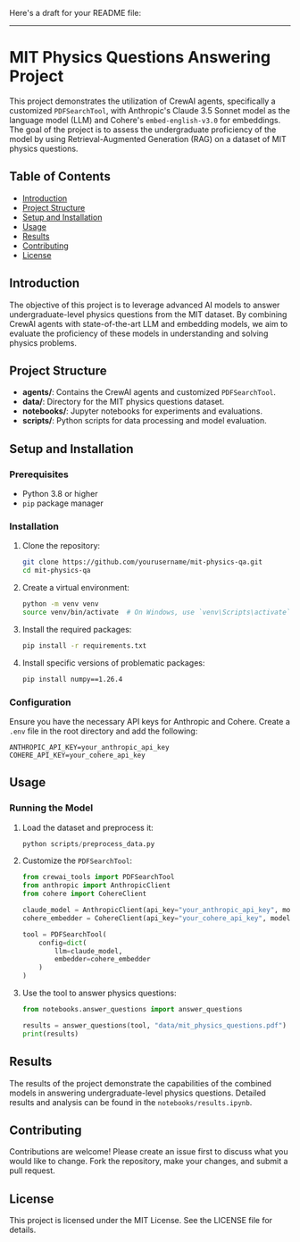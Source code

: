 Here's a draft for your README file:

---

# MIT Physics Questions Answering Project

This project demonstrates the utilization of CrewAI agents, specifically a customized `PDFSearchTool`, with Anthropic's Claude 3.5 Sonnet model as the language model (LLM) and Cohere's `embed-english-v3.0` for embeddings. The goal of the project is to assess the undergraduate proficiency of the model by using Retrieval-Augmented Generation (RAG) on a dataset of MIT physics questions.

## Table of Contents
- [Introduction](#introduction)
- [Project Structure](#project-structure)
- [Setup and Installation](#setup-and-installation)
- [Usage](#usage)
- [Results](#results)
- [Contributing](#contributing)
- [License](#license)

## Introduction
The objective of this project is to leverage advanced AI models to answer undergraduate-level physics questions from the MIT dataset. By combining CrewAI agents with state-of-the-art LLM and embedding models, we aim to evaluate the proficiency of these models in understanding and solving physics problems.

## Project Structure
- **agents/**: Contains the CrewAI agents and customized `PDFSearchTool`.
- **data/**: Directory for the MIT physics questions dataset.
- **notebooks/**: Jupyter notebooks for experiments and evaluations.
- **scripts/**: Python scripts for data processing and model evaluation.

## Setup and Installation

### Prerequisites
- Python 3.8 or higher
- `pip` package manager

### Installation

1. Clone the repository:
   ```bash
   git clone https://github.com/yourusername/mit-physics-qa.git
   cd mit-physics-qa
   ```

2. Create a virtual environment:
   ```bash
   python -m venv venv
   source venv/bin/activate  # On Windows, use `venv\Scripts\activate`
   ```

3. Install the required packages:
   ```bash
   pip install -r requirements.txt
   ```

4. Install specific versions of problematic packages:
   ```bash
   pip install numpy==1.26.4
   ```

### Configuration

Ensure you have the necessary API keys for Anthropic and Cohere. Create a `.env` file in the root directory and add the following:

```env
ANTHROPIC_API_KEY=your_anthropic_api_key
COHERE_API_KEY=your_cohere_api_key
```

## Usage

### Running the Model

1. Load the dataset and preprocess it:
   ```python
   python scripts/preprocess_data.py
   ```

2. Customize the `PDFSearchTool`:
   ```python
   from crewai_tools import PDFSearchTool
   from anthropic import AnthropicClient
   from cohere import CohereClient

   claude_model = AnthropicClient(api_key="your_anthropic_api_key", model="claude-3-5-sonnet")
   cohere_embedder = CohereClient(api_key="your_cohere_api_key", model="embed-english-v3.0")

   tool = PDFSearchTool(
       config=dict(
           llm=claude_model,
           embedder=cohere_embedder
       )
   )
   ```

3. Use the tool to answer physics questions:
   ```python
   from notebooks.answer_questions import answer_questions

   results = answer_questions(tool, "data/mit_physics_questions.pdf")
   print(results)
   ```

## Results
The results of the project demonstrate the capabilities of the combined models in answering undergraduate-level physics questions. Detailed results and analysis can be found in the `notebooks/results.ipynb`.

## Contributing
Contributions are welcome! Please create an issue first to discuss what you would like to change. Fork the repository, make your changes, and submit a pull request.

## License
This project is licensed under the MIT License. See the LICENSE file for details.
